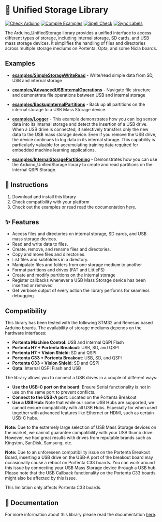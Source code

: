 # 💾 Unified Storage Library 

[![Check Arduino](https://github.com/arduino-libraries/Arduino_UnifiedStorage/actions/workflows/check-arduino.yml/badge.svg)](https://github.com/arduino-libraries/Arduino_UnifiedStorage/actions/workflows/check-arduino.yml)
[![Compile Examples](https://github.com/arduino-libraries/Arduino_UnifiedStorage/actions/workflows/compile-examples.yml/badge.svg)](https://github.com/arduino-libraries/Arduino_UnifiedStorage/actions/workflows/compile-examples.yml)
[![Spell Check](https://github.com/arduino-libraries/Arduino_UnifiedStorage/actions/workflows/spell-check.yml/badge.svg)](https://github.com/arduino-libraries/Arduino_UnifiedStorage/actions/workflows/spell-check.yml)
[![Sync Labels](https://github.com/arduino-libraries/Arduino_UnifiedStorage/actions/workflows/sync-labels.yml/badge.svg)](https://github.com/arduino-libraries/Arduino_UnifiedStorage/actions/workflows/sync-labels.yml)

The Arduino_UnifiedStorage library provides a unified interface to access different types of storage, including internal storage, SD cards, and USB mass storage devices. It simplifies the handling of files and directories across multiple storage mediums on Portenta, Opta, and some Nicla boards.

## Examples

* [**examples/SimpleStorageWriteRead**](https://github.com/arduino-libraries/Arduino_UnifiedStorage/blob/main/examples/SimpleStorageWriteRead/SimpleStorageWriteRead.ino) - Write/read simple data from SD, USB and internal storage

* [**examples/AdvancedUSBInternalOperations**](https://github.com/arduino-libraries/Arduino_UnifiedStorage/blob/main/examples/AdvancedUSBInternalOperations/AdvancedUSBInternalOperations.ino) - Navigate file structure and demonstrate file operations between USB and internal storage

* [**examples/BackupInternalPartitions**](https://github.com/arduino-libraries/Arduino_UnifiedStorage/blob/main/examples/BackupInternalPartitions/BackupInternalPartitions.ino) - Back up all partitions on the internal storage to a USB Mass Storage device.

* [**examples/Logger**](https://github.com/arduino-libraries/Arduino_UnifiedStorage/blob/main/examples/Logger/Logger.ino) - This example demonstrates how you can log sensor data into its internal storage and detect the insertion of a USB drive. When a USB drive is connected, it selectively transfers only the new data to the USB mass storage device. Even if you remove the USB drive, the device continues to log data in its internal storage. This capability is particularly valuable for accumulating training data required for embedded machine learning applications.
 
* [**examples/InternalStoragePartitioning**](https://github.com/arduino-libraries/Arduino_UnifiedStorage/blob/main/examples/InternalStoragePartitioning/InternalStoragePartitioning.ino) - Demonstrates how you can use the Arduino_UnifiedStorage library to create and read partitions on the Internal QSPI Storage. 
 
## 👀 Instructions

1. Download and install this library
2. Check compatibility with your platform
3. Check out the examples or read read the documentation [here](./docs).

## ✨ Features

* Access files and directories on internal storage, SD cards, and USB mass storage devices.
* Read and write data to files.
* Create, remove, and rename files and directories.
* Copy and move files and directories.
* List files and subfolders in a directory.
* Manipulate files and folders from one storage medium to another
* Format partitions and drives (FAT and LittleFS)
* Create and modify partitions on the internal storage
* Register callbacks whenever a USB Mass Storage device has been inserted or removed
* Get verbose output of every action the library performs for seamless debugging

## Compatibility

This library has been tested with the following STM32 and Renesas based Arduino boards. The availability of storage mediums depends on the hardware interfaces:

* **Portenta Machine Control**: USB and Internal QSPI Flash
* **Portenta H7 + Portenta Breakout**: USB, SD, and QSPI
* **Portenta H7 + Vision Shield**: SD and QSPI
* **Portenta C33 + Portenta Breakout**: USB, SD, and QSPI
* **Portenta C33 + Vision Shield**: SD and QSPI
* **Opta**: Internal QSPI Flash and USB


The library allows you to connect a USB drives in a couple of different ways:

* **Use the USB-C port on the board**: Ensure Serial functionality is not in use on the same port to prevent conflicts.
* **Connect to the USB-A port**: Located on the Portenta Breakout
* **Use a USB Hub**: Note that while our some USB Hubs are supported, we cannot ensure compatibility with all USB Hubs. Especially for when used together with advanced features like Ethernet or HDMI, such as certain USB-C hubs.

**Note:** Due to the extremely large selection of USB Mass Storage devices on the market, we cannot guarantee compatibility with your USB thumb drive. However, we had great results with drives from reputable brands such as Kingston, SanDisk, Samsung, etc.

**Note:** Due to an unforeseen compatibility issue on the Portenta Breakout Board, inserting a USB drive on the USB-A port of the breakout board may occasionally cause a reboot on Portenta C33 boards. You can work around this issue by connecting your USB Mass Storage device through a USB hub. Please note that the USB Callback functionality on the Portenta C33 boards might also be affected by this issue.

This limitation only affects Portenta C33 boards.

## 📖 Documentation

For more information about this library please read the documentation [here](./docs).
